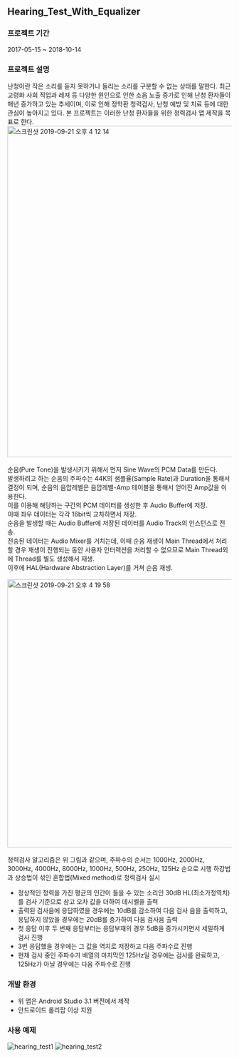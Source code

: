 ## Hearing_Test_With_Equalizer

### 프로젝트 기간
2017-05-15 ~ 2018-10-14

### 프로젝트 설명
난청이란 작은 소리를 듣지 못하거나 들리는 소리를 구분할 수 없는 상태를 말한다.
최근 고령화 사회 직업과 레져 등 다양한 원인으로 인한 소음 노출 증가로 인해 난청 환자들이 매년 증가하고 있는 추세이며, 이로 인해 정학환 청력검사, 난청 예방 및 치료 등에 대한 관심이 높아지고 있다.
본 프로젝트는 이러한 난청 환자들을 위한 청력검사 앱 제작을 목표로 한다.
<br />
<img width="743" alt="스크린샷 2019-09-21 오후 4 12 14" src="https://user-images.githubusercontent.com/26424846/65369642-a8f90380-dc8a-11e9-8bcf-29b14c5327ea.png">
<br />
<br />
순음(Pure Tone)을 발생시키기 위해서 먼저 Sine Wave의 PCM Data를 만든다.
<br />
발생하려고 하는 순음의 주파수는 44K의 샘플율(Sample Rate)과 Duration을 통해서 결정이 되며, 순음의 음압레벨은 음압레벨-Amp 테이블을 통해서 얻어진 Amp값을 이용한다.
<br />
이를 이용해 해당하는 구간의 PCM 데이터를 생성한 후 Audio Buffer에 저장.
<br />
이때 좌우 데이터는 각각 16bit씩 교차하면서 저장.
<br />
순음을 발생할 때는 Audio Buffer에 저장된 데이터를 Audio Track의 인스턴스로 전송.
<br />
전송된 데이터는 Audio Mixer를 거치는데, 이때 순음 재생이 Main Thread에서 처리할 경우 재생이 진행되는 동안 사용자 인터렉션을 처리할 수 없으므로 Main Thread외에 Thread를 별도 생성해서 재생.
<br />
이후에 HAL(Hardware Abstraction Layer)를 거쳐 순음 재생.
<br />
<br />
<img width="601" alt="스크린샷 2019-09-21 오후 4 19 58" src="https://user-images.githubusercontent.com/26424846/65369716-bd89cb80-dc8b-11e9-90f7-6ed1aefc2600.png">
<br />
<br />
청력검사 알고리즘은 위 그림과 같으며, 주파수의 순서는 1000Hz, 2000Hz, 3000Hz, 4000Hz, 8000Hz, 1000Hz, 500Hz, 250Hz, 125Hz 순으로 시행
하강법과 상승법이 섞인 혼합법(Mixed method)로 청력검사 실시
* 정상적인 청력을 가진 평균의 인간이 들을 수 있는 소리인 30dB HL(최소가청역치)를 검사 기준으로 삼고 오차 값을 더하여 데시벨을 출력
* 출력된 검사음에 응답하였을 경우에는 10dB를 감소하여 다음 검사 음을 출력하고, 응답하지 않았을 경우에는 20dB를 증가하여 다음 검사음 출력
* 첫 응답 이후 두 번째 응답부터는 응답부재의 경우 5dB을 증가시키면서 세밀하게 검사 진행
* 3번 응답했을 경우에는 그 값을 역치로 저장하고 다음 주파수로 진행
* 현재 검사 중인 주파수가 배열의 마지막인 125Hz일 경우에는 검사를 완료하고, 125Hz가 아닐 경우에는 다음 주파수로 진행


### 개발 환경
* 위 앱은 Android Studio 3.1 버전에서 제작
* 안드로이드 롤리팝 이상 지원

### 사용 예제
![hearing_test1](https://user-images.githubusercontent.com/26424846/65490117-87488800-dee7-11e9-808a-3d60a94ceba3.jpg)
![hearing_test2](https://user-images.githubusercontent.com/26424846/65490147-94fe0d80-dee7-11e9-9dcf-3ecc08931492.jpg)

